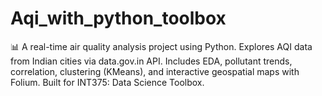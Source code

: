 # Aqi_with_python_toolbox
📊 A real-time air quality analysis project using Python. Explores AQI data from Indian cities via data.gov.in API. Includes EDA, pollutant trends, correlation, clustering (KMeans), and interactive geospatial maps with Folium. Built for INT375: Data Science Toolbox.
